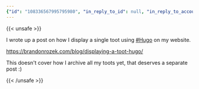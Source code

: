 ```yaml
---
{"id": "108336567995795980", "in_reply_to_id": null, "in_reply_to_account_id": null, "sensitive": false, "spoiler_text": "", "visibility": "public", "language": "en", "replies_count": 1, "reblogs_count": 3, "favourites_count": 4, "edited_at": null, "reblog": null, "application": null, "account": {"id": "108219415927856966", "username": "brozek", "acct": "brozek", "display_name": "Brandon Rozek", "url": "https://fosstodon.org/@brozek", "avatar": "https://cdn.fosstodon.org/accounts/avatars/108/219/415/927/856/966/original/bae9f46f23936e79.jpg", "avatar_static": "https://cdn.fosstodon.org/accounts/avatars/108/219/415/927/856/966/original/bae9f46f23936e79.jpg", "header": "https://fosstodon.org/headers/original/missing.png", "header_static": "https://fosstodon.org/headers/original/missing.png", "noindex": true, "roles": []}, "media_attachments": [], "mentions": [], "tags": [{"name": "hugo", "url": "https://fosstodon.org/tags/hugo"}], "emojis": [], "card": {"url": "https://brandonrozek.com/blog/displaying-a-toot-hugo/", "title": "Displaying a Toot in Hugo", "description": "Mastodon for me is a nice friendly place and I enjoy participating in that community. With that, I want to be able to share the great toots out there in my own website as well as keep an archive of all the toots I made. This post will go over the code I wrote in Hugo to display a single toot into a blog post.\nExample toot:\nBrandon Rozek  Tooted on May 20, 2022 15:09", "type": "link", "author_name": "Brandon Rozek", "author_url": "https://brandonrozek.com/", "provider_name": "", "provider_url": "", "html": "", "width": 0, "height": 0, "image": null, "embed_url": "", "blurhash": null}, "poll": null, "syndication": "https://fosstodon.org/@brozek/108336567995795980", "date": "2022-05-20T22:13:58.812Z"}
---
```

{{< unsafe >}}
<p>I wrote up a post on how I display a single toot using <a href="https://fosstodon.org/tags/Hugo" class="mention hashtag" rel="tag">#<span>Hugo</span></a> on my website.</p><p><a href="https://brandonrozek.com/blog/displaying-a-toot-hugo/" target="_blank" rel="nofollow noopener noreferrer"><span class="invisible">https://</span><span class="ellipsis">brandonrozek.com/blog/displayi</span><span class="invisible">ng-a-toot-hugo/</span></a></p><p>This doesn&#39;t cover how I archive all my toots yet, that deserves a separate post :)</p>
{{< /unsafe >}}
